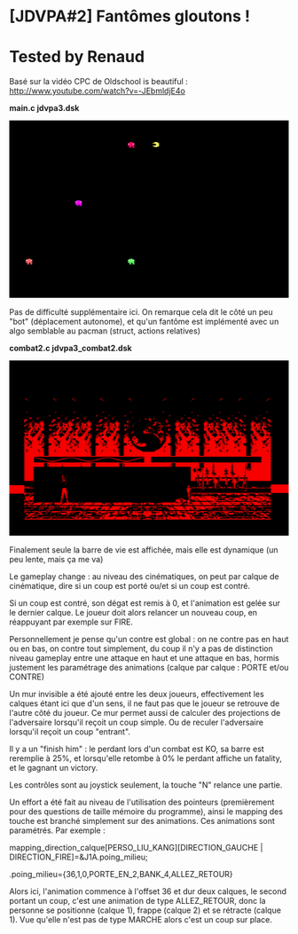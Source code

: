 # [JDVPA#2] Fantômes gloutons !
# Tested by Renaud

Basé sur la vidéo CPC de Oldschool is beautiful : http://www.youtube.com/watch?v=-JEbmldjE4o

__main.c jdvpa3.dsk__

![JDVPA3.dsk.png](JDVPA3.dsk.png)

Pas de difficulté supplémentaire ici. On remarque cela dit le côté un peu "bot" (déplacement autonome), et qu'un fantôme est implémenté avec un algo semblable au pacman (struct, actions relatives)

__combat2.c jdvpa3_combat2.dsk__

![JDVPA3_COMBAT2.dsk.png](JDVPA3_COMBAT2.dsk.png)

Finalement seule la barre de vie est affichée, mais elle est dynamique (un peu lente, mais ça me va)

Le gameplay change : au niveau des cinématiques, on peut par calque de cinématique, dire si un coup est porté ou/et si un coup est contré.

Si un coup est contré, son dégat est remis à 0, et l'animation est gelée sur le dernier calque. Le joueur doit alors relancer un nouveau coup, en réappuyant par exemple sur FIRE.

Personnellement je pense qu'un contre est global : on ne contre pas en haut ou en bas, on contre tout simplement, du coup il n'y a pas de distinction niveau gameplay entre une attaque en haut et une attaque en bas, hormis justement les paramétrage des animations (calque par calque : PORTE et/ou CONTRE)

Un mur invisible a été ajouté entre les deux joueurs, effectivement les calques étant ici que d'un sens, il ne faut pas que le joueur se retrouve de l'autre côté du joueur. Ce mur permet aussi de calculer des projections de l'adversaire lorsqu'il reçoit un coup simple. Ou de reculer l'adversaire lorsqu'il reçoit un coup "entrant".

Il y a un "finish him" : le perdant lors d'un combat est KO, sa barre est reremplie à 25%, et lorsqu'elle retombe à 0% le perdant affiche un fatality, et le gagnant un victory.

Les contrôles sont au joystick seulement, la touche "N" relance une partie.

Un effort a été fait au niveau de l'utilisation des pointeurs (premièrement pour des questions de taille mémoire du programme), ainsi le mapping des touche est branché simplement sur des animations. Ces animations sont paramétrés. Par exemple :

mapping_direction_calque[PERSO_LIU_KANG][DIRECTION_GAUCHE | DIRECTION_FIRE]=&J1A.poing_milieu;

.poing_milieu={36,1,0,PORTE_EN_2,BANK_4,ALLEZ_RETOUR}

Alors ici, l'animation commence à l'offset 36 et dur deux calques, le second portant un coup, c'est une animation de type ALLEZ_RETOUR, donc la personne se positionne (calque 1), frappe (calque 2) et se rétracte (calque 1). Vue qu'elle n'est pas de type MARCHE alors c'est un coup sur place.